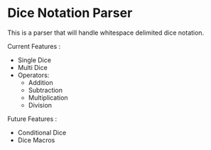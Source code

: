 # Dice Notation Parser

This is a parser that will handle whitespace delimited dice notation.

Current Features :

- Single Dice
- Multi Dice
- Operators:
    - Addition
    - Subtraction
    - Multiplication
    - Division

Future Features : 

- Conditional Dice
- Dice Macros
